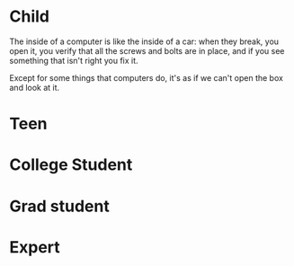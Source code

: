 # Child
The inside of a computer is like the inside of a car: when they break, you open it, you verify that all the screws and bolts are in place, and if you see something that isn't right you fix it.

Except for some things that computers do, it's as if we can't open the box and look at it. 

# Teen

# College Student

# Grad student

# Expert